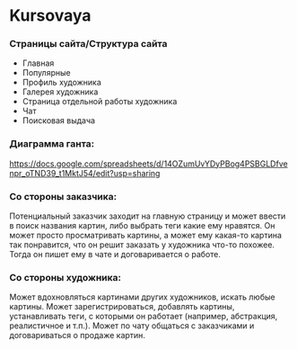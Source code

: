 # Kursovaya
### Страницы сайта/Структура сайта
 - Главная
 - Популярные
 - Профиль художника
 - Галерея художника
 - Страница отдельной работы художника
 - Чат
 - Поисковая выдача
### Диаграмма ганта:
https://docs.google.com/spreadsheets/d/14OZumUvYDyPBog4PSBGLDfvenpr_oTND39_t1MktJ54/edit?usp=sharing


### Со стороны заказчика:
Потенциальный заказчик заходит на главную страницу и может ввести в поиск названия картин, либо выбрать теги какие ему нравятся.
Он может просто просматривать картины, а может ему какая-то картина так понравится, что он решит заказать у художника что-то похожее.
Тогда он пишет ему в чате и договаривается о работе.
### Со стороны художника:
Может вдохновляться картинами других художников, искать любые картины. Может зарегистрироваться, добавлять картины,
устанавливать теги, с которыми он работает (например, абстракция, реалистичное и т.п.).
Может по чату общаться с заказчиками и договариваться о продаже картин.

